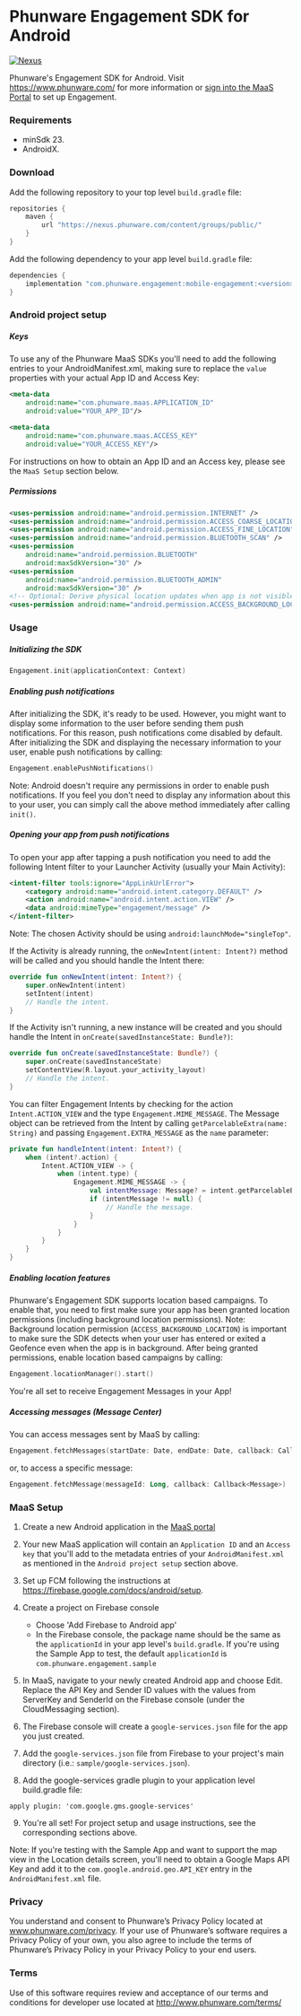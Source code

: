 # Phunware Engagement SDK for Android

[![Nexus](https://img.shields.io/nexus/r/com.phunware.engagement/mobile-engagement?color=brightgreen&server=https%3A%2F%2Fnexus.phunware.com)](https://nexus.phunware.com/content/groups/public/com/phunware/engagement/mobile-engagement/)

Phunware's Engagement SDK for Android. Visit https://www.phunware.com/ for more information or [sign into the MaaS Portal](http://maas.phunware.com/) to set up Engagement.

### Requirements
* minSdk 23.
* AndroidX.

### Download
Add the following repository to your top level `build.gradle` file:
```groovy
repositories {
    maven {
        url "https://nexus.phunware.com/content/groups/public/"
    }
}
```

Add the following dependency to your app level `build.gradle` file:
```groovy
dependencies {
    implementation "com.phunware.engagement:mobile-engagement:<version>"
}
```

### Android project setup
##### Keys
To use any of the Phunware MaaS SDKs you'll need to add the following entries to your AndroidManifest.xml, making sure to replace the `value` properties with your actual App ID and Access Key:

``` xml
<meta-data
    android:name="com.phunware.maas.APPLICATION_ID"
    android:value="YOUR_APP_ID"/>

<meta-data
    android:name="com.phunware.maas.ACCESS_KEY"
    android:value="YOUR_ACCESS_KEY"/>
```

For instructions on how to obtain an App ID and an Access key, please see the `MaaS Setup` section below.

##### Permissions
```xml
<uses-permission android:name="android.permission.INTERNET" />
<uses-permission android:name="android.permission.ACCESS_COARSE_LOCATION" />
<uses-permission android:name="android.permission.ACCESS_FINE_LOCATION" />
<uses-permission android:name="android.permission.BLUETOOTH_SCAN" />
<uses-permission
    android:name="android.permission.BLUETOOTH"
    android:maxSdkVersion="30" />
<uses-permission
    android:name="android.permission.BLUETOOTH_ADMIN"
    android:maxSdkVersion="30" />
<!-- Optional: Derive physical location updates when app is not visible -->
<uses-permission android:name="android.permission.ACCESS_BACKGROUND_LOCATION" />
```

### Usage
##### Initializing the SDK

```kotlin
Engagement.init(applicationContext: Context)
```

##### Enabling push notifications
After initializing the SDK, it's ready to be used. However, you might want to display some information to the user before sending them push notifications.
For this reason, push notifications come disabled by default. After initializing the SDK and displaying the necessary information to your user, enable push notifications by calling:

```kotlin
Engagement.enablePushNotifications()
```

Note: Android doesn't require any permissions in order to enable push notifications. If you feel you don't need to display any information about this to your user, you can simply call the above method immediately after calling `init()`.

##### Opening your app from push notifications
To open your app after tapping a push notification you need to add the following Intent filter to your Launcher Activity (usually your Main Activity):
```xml
<intent-filter tools:ignore="AppLinkUrlError">
    <category android:name="android.intent.category.DEFAULT" />
    <action android:name="android.intent.action.VIEW" />
    <data android:mimeType="engagement/message" />
</intent-filter>
```

Note: The chosen Activity should be using `android:launchMode="singleTop"`.

If the Activity is already running, the `onNewIntent(intent: Intent?)` method will be called and you should handle the Intent there:
```kotlin
override fun onNewIntent(intent: Intent?) {
    super.onNewIntent(intent)
    setIntent(intent)
    // Handle the intent.
}
```

If the Activity isn't running, a new instance will be created and you should handle the Intent in `onCreate(savedInstanceState: Bundle?)`:
```kotlin
override fun onCreate(savedInstanceState: Bundle?) {
    super.onCreate(savedInstanceState)
    setContentView(R.layout.your_activity_layout)
    // Handle the intent.
}
```

You can filter Engagement Intents by checking for the action `Intent.ACTION_VIEW` and the type `Engagement.MIME_MESSAGE`. The Message object can be retrieved from the Intent by calling `getParcelableExtra(name: String)` and passing `Engagement.EXTRA_MESSAGE` as the `name` parameter:
```kotlin
private fun handleIntent(intent: Intent?) {
    when (intent?.action) {
        Intent.ACTION_VIEW -> {
            when (intent.type) {
                Engagement.MIME_MESSAGE -> {
                    val intentMessage: Message? = intent.getParcelableExtra(Engagement.EXTRA_MESSAGE)
                    if (intentMessage != null) {
                        // Handle the message.
                    }
                }
            }
        }
    }
}
```

##### Enabling location features
Phunware's Engagement SDK supports location based campaigns. To enable that, you need to first make sure your app has been granted location permissions (including background location permissions).
Note: Background location permission (`ACCESS_BACKGROUND_LOCATION`) is important to make sure the SDK detects when your user has entered or exited a Geofence even when the app is in background.
After being granted permissions, enable location based campaigns by calling:

```kotlin
Engagement.locationManager().start()
```

You're all set to receive Engagement Messages in your App!

##### Accessing messages (Message Center)
You can access messages sent by MaaS by calling:

```kotlin
Engagement.fetchMessages(startDate: Date, endDate: Date, callback: Callback<List<Message>>)
```

or, to access a specific message:

```kotlin
Engagement.fetchMessage(messageId: Long, callback: Callback<Message>)
```

### MaaS Setup
1. Create a new Android application in the [MaaS portal](https://maas.phunware.com/)
2. Your new MaaS application will contain an `Application ID` and an `Access key` that you'll add to the metadata entries of your `AndroidManifest.xml` as mentioned in the `Android project setup` section above.
3. Set up FCM following the instructions at https://firebase.google.com/docs/android/setup.
4. Create a project on Firebase console

    - Choose 'Add Firebase to Android app'
    - In the Firebase console, the package name should be the same as the `applicationId` in your app level's `build.gradle`.  If you're using the Sample App to test, the default `applicationId` is `com.phunware.engagement.sample`

5. In MaaS, navigate to your newly created Android app and choose Edit. Replace the API Key and Sender ID values with the values from ServerKey and SenderId on the Firebase console (under the CloudMessaging section).
6. The Firebase console will create a `google-services.json` file for the app you just created.
7. Add the `google-services.json` file from Firebase to your project's main directory (i.e.: `sample/google-services.json`).
8. Add the google-services gradle plugin to your application level build.gradle file:

  `apply plugin: 'com.google.gms.google-services'`

9. You're all set! For project setup and usage instructions, see the corresponding sections above.

Note: If you're testing with the Sample App and want to support the map view in the Location details screen, you'll need to obtain a Google Maps API Key and add it to the `com.google.android.geo.API_KEY` entry in the `AndroidManifest.xml` file.

###  Privacy
You understand and consent to Phunware’s Privacy Policy located at www.phunware.com/privacy. If your use of Phunware’s software requires a Privacy Policy of your own, you also agree to include the terms of Phunware’s Privacy Policy in your Privacy Policy to your end users.
  
### Terms
Use of this software requires review and acceptance of our terms and conditions for developer use located at http://www.phunware.com/terms/
